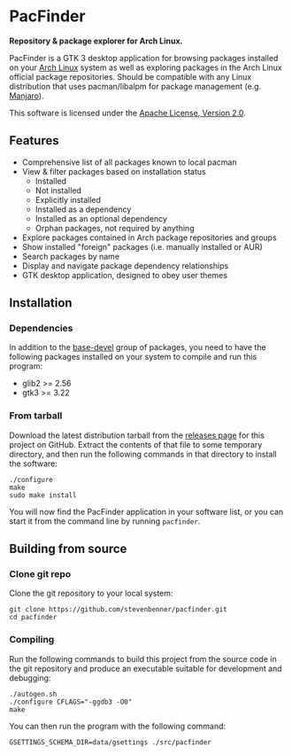 # PacFinder

**Repository & package explorer for Arch Linux.**

PacFinder is a GTK 3 desktop application for browsing packages installed on your
[Arch Linux][archlinux] system as well as exploring packages in the Arch Linux
official package repositories. Should be compatible with any Linux distribution
that uses pacman/libalpm for package management (e.g. [Manjaro][manjaro]).

This software is licensed under the [Apache License, Version 2.0][license].

[archlinux]: https://archlinux.org/
[manjaro]: https://manjaro.org/
[license]: COPYING

## Features

 * Comprehensive list of all packages known to local pacman
 * View & filter packages based on installation status
    * Installed
    * Not installed
    * Explicitly installed
    * Installed as a dependency
    * Installed as an optional dependency
    * Orphan packages, not required by anything
 * Explore packages contained in Arch package repositories and groups
 * Show installed "foreign" packages (i.e. manually installed or AUR)
 * Search packages by name
 * Display and navigate package dependency relationships
 * GTK desktop application, designed to obey user themes

## Installation

### Dependencies

In addition to the [base-devel][base-devel] group of packages, you need to have
the following packages installed on your system to compile and run this program:

 * glib2 >= 2.56
 * gtk3 >= 3.22

[base-devel]: https://archlinux.org/groups/x86_64/base-devel/

### From tarball

Download the latest distribution tarball from the [releases page][releases] for
this project on GitHub. Extract the contents of that file to some temporary
directory, and then run the following commands in that directory to install the
software:

```shell
./configure
make
sudo make install
```

You will now find the PacFinder application in your software list, or you can
start it from the command line by running `pacfinder`.

[releases]: https://github.com/stevenbenner/pacfinder/releases

## Building from source

### Clone git repo

Clone the git repository to your local system:

```shell
git clone https://github.com/stevenbenner/pacfinder.git
cd pacfinder
```

### Compiling

Run the following commands to build this project from the source code in the git
repository and produce an executable suitable for development and debugging:

```shell
./autogen.sh
./configure CFLAGS="-ggdb3 -O0"
make
```

You can then run the program with the following command:

```shell
GSETTINGS_SCHEMA_DIR=data/gsettings ./src/pacfinder
```
